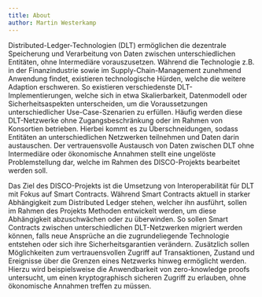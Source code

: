 ```yaml
---
title: About
author: Martin Westerkamp
---
```

Distributed-Ledger-Technologien (DLT) ermöglichen die dezentrale Speicherung und Verarbeitung von Daten zwischen unterschiedlichen Entitäten, ohne Intermediäre vorauszusetzen. Während die Technologie z.B. in der Finanzindustrie sowie im Supply-Chain-Management zunehmend Anwendung findet, existieren technologische Hürden, welche die weitere Adaption erschweren. So existieren verschiedenste DLT-Implementierungen, welche sich in etwa Skalierbarkeit, Datenmodell oder Sicherheitsaspekten unterscheiden, um die Voraussetzungen unterschiedlicher Use-Case-Szenarien zu erfüllen. Häufig werden diese DLT-Netzwerke ohne Zugangsbeschränkung oder im Rahmen von Konsortien betrieben. Hierbei kommt es zu Überschneidungen, sodass Entitäten an unterschiedlichen Netzwerken teilnehmen und Daten darin austauschen. Der vertrauensvolle Austausch von Daten zwischen DLT ohne Intermediäre oder ökonomische Annahmen stellt eine ungelöste Problemstellung dar, welche im Rahmen des DISCO-Projekts bearbeitet werden soll. 

Das Ziel des DISCO-Projekts ist die Umsetzung von Interoperabilität für DLT mit Fokus auf Smart Contracts. Während Smart Contracts aktuell in starker Abhängigkeit zum Distributed Ledger stehen, welcher ihn ausführt, sollen im Rahmen des Projekts Methoden entwickelt werden, um diese Abhängigkeit abzuschwächen oder zu überwinden. So sollen Smart Contracts zwischen unterschiedlichen DLT-Netzwerken migriert werden können, falls neue Ansprüche an die zugrundeliegende Technologie entstehen oder sich ihre Sicherheitsgarantien verändern. Zusätzlich sollen Möglichkeiten zum vertrauensvollen Zugriff auf Transaktionen, Zustand und Ereignisse über die Grenzen eines Netzwerks hinweg ermöglicht werden. Hierzu wird beispielsweise die Anwendbarkeit von zero-knowledge proofs untersucht, um einen kryptographisch sicheren Zugriff zu erlauben, ohne ökonomische Annahmen treffen zu müssen.
